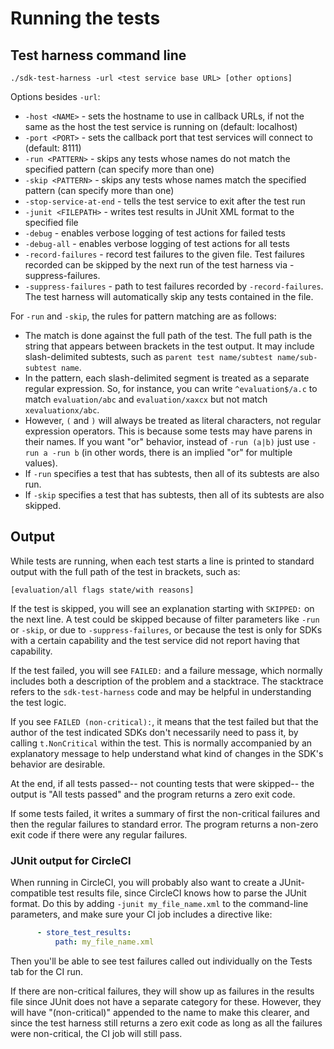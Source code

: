 # Running the tests

## Test harness command line

```shell
./sdk-test-harness -url <test service base URL> [other options]
```

Options besides `-url`:

* `-host <NAME>` - sets the hostname to use in callback URLs, if not the same as the host the test service is running on (default: localhost)
* `-port <PORT>` - sets the callback port that test services will connect to (default: 8111)
* `-run <PATTERN>` - skips any tests whose names do not match the specified pattern (can specify more than one)
* `-skip <PATTERN>` - skips any tests whose names match the specified pattern (can specify more than one)
* `-stop-service-at-end` - tells the test service to exit after the test run
* `-junit <FILEPATH>` - writes test results in JUnit XML format to the specified file
* `-debug` - enables verbose logging of test actions for failed tests
* `-debug-all` - enables verbose logging of test actions for all tests
* `-record-failures` - record test failures to the given file. Test failures recorded can be skipped by the next run of 
the test harness via -suppress-failures.
* `-suppress-failures` - path to test failures recorded by `-record-failures`. The test harness will automatically skip any tests contained in the file.

For `-run` and `-skip`, the rules for pattern matching are as follows:

* The match is done against the full path of the test. The full path is the string that appears between brackets in the test output. It may include slash-delimited subtests, such as `parent test name/subtest name/sub-subtest name`.
* In the pattern, each slash-delimited segment is treated as a separate regular expression. So, for instance, you can write `^evaluation$/a.c` to match `evaluation/abc` and `evaluation/xaxcx` but not match `xevaluationx/abc`.
* However, `(` and `)` will always be treated as literal characters, not regular expression operators. This is because some tests may have parens in their names. If you want "or" behavior, instead of `-run (a|b)` just use `-run a -run b` (in other words, there is an implied "or" for multiple values).
* If `-run` specifies a test that has subtests, then all of its subtests are also run.
* If `-skip` specifies a test that has subtests, then all of its subtests are also skipped.

## Output

While tests are running, when each test starts a line is printed to standard output with the full path of the test in brackets, such as:

```
[evaluation/all flags state/with reasons]
```

If the test is skipped, you will see an explanation starting with `SKIPPED:` on the next line. A test could be skipped because of filter parameters like `-run` or `-skip`, or due to `-suppress-failures`, or because the test is only for SDKs with a certain capability and the test service did not report having that capability.

If the test failed, you will see `FAILED:` and a failure message, which normally includes both a description of the problem and a stacktrace. The stacktrace refers to the `sdk-test-harness` code and may be helpful in understanding the test logic.

If you see `FAILED (non-critical):`, it means that the test failed but that the author of the test indicated SDKs don't necessarily need to pass it, by calling `t.NonCritical` within the test. This is normally accompanied by an explanatory message to help understand what kind of changes in the SDK's behavior are desirable.

At the end, if all tests passed-- not counting tests that were skipped-- the output is "All tests passed" and the program returns a zero exit code.

If some tests failed, it writes a summary of first the non-critical failures and then the regular failures to standard error. The program returns a non-zero exit code if there were any regular failures.

### JUnit output for CircleCI

When running in CircleCI, you will probably also want to create a JUnit-compatible test results file, since CircleCI knows how to parse the JUnit format. Do this by adding `-junit my_file_name.xml` to the command-line parameters, and make sure your CI job includes a directive like:

```yaml
      - store_test_results:
          path: my_file_name.xml
```

Then you'll be able to see test failures called out individually on the Tests tab for the CI run.

If there are non-critical failures, they will show up as failures in the results file since JUnit does not have a separate category for these. However, they will have "(non-critical)" appended to the name to make this clearer, and since the test harness still returns a zero exit code as long as all the failures were non-critical, the CI job will still pass.
